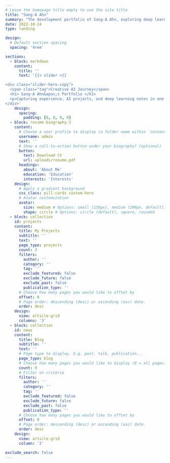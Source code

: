 ```yaml
---
# Leave the homepage title empty to use the site title
title: "Sang-A Ahn"
summary: "The development portfolio of Sang-A Ahn, exploring deep learning and front-end technologies. Discover key projects and learning records."
date: 2022-10-24
type: landing

design:
  # Default section spacing
  spacing: '4rem'

sections:
  - block: markdown
    content:
      title: ''
      text: '{{< slider >}}

<div class="slider-hero-copy">
  <span class="tag">Creative AI Journey</span>
  <h1> Sang-A Ahn&apos;s Portfolio </h1>
  <p>Capturing experience, AI projects, and deep learning notes in one place.</p>
</div>'
    design:
      spacing:
        padding: [0, 0, 0, 0]
  - block: resume-biography-3
    content:
      # Choose a user profile to display (a folder name within `content/authors/`)
      username: admin
      text: ''
      # Show a call-to-action button under your biography? (optional)
      button:
        text: Download CV
        url: uploads/resume.pdf
      headings:
        about: 'About Me'
        education: 'Education'
        interests: 'Interests'
    design:
      # Apply a gradient background
      css_class: pill-cards custom-hero
      # Avatar customization
      avatar:
        size: medium # Options: small (150px), medium (200px, default), large (320px), xl (400px), xxl (500px)
        shape: circle # Options: circle (default), square, rounded
  - block: collection
    id: projects
    content:
      title: My Projects
      subtitle: ''
      text: ''
      page_type: projects
      count: 3
      filters:
        author: ''
        category: ''
        tag: ''
        exclude_featured: false
        exclude_future: false
        exclude_past: false
        publication_type: ''
      # Choose how many pages you would like to offset by
      offset: 0
      # Page order: descending (desc) or ascending (asc) date.
      order: desc
    design:
      view: article-grid
      columns: '3'
  - block: collection
    id: news
    content:
      title: Blog
      subtitle: ''
      text: ''
      # Page type to display. E.g. post, talk, publication...
      page_type: blog
      # Choose how many pages you would like to display (0 = all pages)
      count: 9
      # Filter on criteria
      filters:
        author: ''
        category: ''
        tag: ''
        exclude_featured: false
        exclude_future: false
        exclude_past: false
        publication_type: ''
      # Choose how many pages you would like to offset by
      offset: 0
      # Page order: descending (desc) or ascending (asc) date.
      order: desc
    design:
      view: article-grid
      column: '2'

exclude_search: false
---
```

